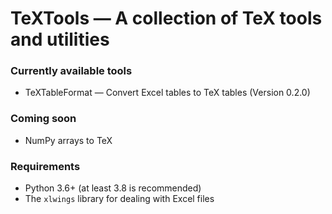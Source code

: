# TeXTools — A collection of TeX tools and utilities

### Currently available tools
- TeXTableFormat — Convert Excel tables to TeX tables (Version 0.2.0)

### Coming soon
- NumPy arrays to TeX

### Requirements
* Python 3.6+ (at least 3.8 is recommended)
* The `xlwings` library for dealing with Excel files
